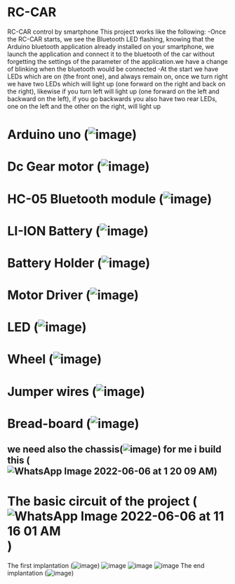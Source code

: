 # RC-CAR
RC-CAR control by smartphone 
This  project works like the following:
-Once the RC-CAR starts, we see the Bluetooth LED flashing, knowing that the Arduino bluetooth application already installed on your smartphone, we launch the application and connect it to the bluetooth of the car without forgetting the settings of the parameter of the application.we have a change of blinking when the bluetooth would be connected
-At the start we have LEDs which are on (the front one), and always remain on, once we turn right we have two LEDs which will light up (one forward on the right and back on the right), likewise if you turn left will light up (one forward on the left and backward on the left), if you go backwards you also have two rear LEDs, one on the left and the other on the right, will light up
# Arduino uno (![image](https://user-images.githubusercontent.com/105424030/177510978-3ea2cd1a-bc0e-4d28-bc4c-ef55b8ff1697.png))
# Dc Gear motor (![image](https://user-images.githubusercontent.com/105424030/177512503-01a8e331-a99b-448a-967b-eebf5bbca7ae.png))
# HC-05 Bluetooth module (![image](https://user-images.githubusercontent.com/105424030/177513627-1f6b0ef9-347e-469b-bd26-a9d4f667c731.png))
# LI-ION Battery (![image](https://user-images.githubusercontent.com/105424030/177514028-b2a8fda9-9427-4966-89c0-a4b9369478ff.png))
# Battery Holder (![image](https://user-images.githubusercontent.com/105424030/177514341-fa7c8e5d-fdaf-4f85-a07f-738d79c4b148.png))
# Motor Driver (![image](https://user-images.githubusercontent.com/105424030/177514614-4050fd74-1670-442c-96a2-b5a6d803367d.png))
# LED (![image](https://user-images.githubusercontent.com/105424030/177514992-39f00f88-2b24-42a6-b4be-87dd5394d9f4.png))
# Wheel (![image](https://user-images.githubusercontent.com/105424030/177515381-6f726b56-9d4d-4fee-8de8-dad46d7ee93b.png))
# Jumper wires (![image](https://user-images.githubusercontent.com/105424030/177515750-38451fe1-901a-49a7-8645-39b4009de79b.png))
# Bread-board (![image](https://user-images.githubusercontent.com/105424030/177516656-e48c1376-dc74-4572-b9a0-57387f64ec9f.png))
## we need also the chassis(![image](https://user-images.githubusercontent.com/105424030/177516423-60b8379e-d31c-4125-9c07-7d2bdfc36479.png)) for me i build this (![WhatsApp Image 2022-06-06 at 1 20 09 AM](https://user-images.githubusercontent.com/105424030/177521319-385edbcc-61fc-4272-8c84-473251ae476e.jpeg))
# The basic circuit of the project (![WhatsApp Image 2022-06-06 at 11 16 01 AM](https://user-images.githubusercontent.com/105424030/177520740-5e06880f-8801-4a8e-a7e9-02fd11d0e71a.jpeg))
The first implantation (![image](https://user-images.githubusercontent.com/105424030/177522069-f8776b6b-4614-4b96-8b1e-c825bb6d7e91.png))
![image](https://user-images.githubusercontent.com/105424030/177523221-49c44384-840a-4b66-bef6-3c68cf11c3ce.png)
![image](https://user-images.githubusercontent.com/105424030/177523678-4baf450f-7be0-4aad-8743-efa0407af138.png)
![image](https://user-images.githubusercontent.com/105424030/177523734-429b4bad-423a-4e2c-b3e3-c014255a0ad9.png)
The end implantation (![image](https://user-images.githubusercontent.com/105424030/177522723-1764880e-d762-42c8-876e-30a5fa41e91f.png))
